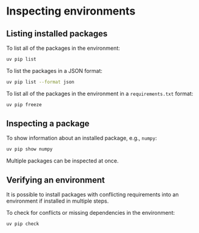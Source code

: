 # Inspecting environments

## Listing installed packages

To list all of the packages in the environment:

```bash
uv pip list
```

To list the packages in a JSON format:

```bash
uv pip list --format json
```

To list all of the packages in the environment in a `requirements.txt` format:

```bash
uv pip freeze
```

## Inspecting a package

To show information about an installed package, e.g., `numpy`:

```bash
uv pip show numpy
```

Multiple packages can be inspected at once.

## Verifying an environment

It is possible to install packages with conflicting requirements into an environment if installed in
multiple steps.

To check for conflicts or missing dependencies in the environment:

```bash
uv pip check
```
